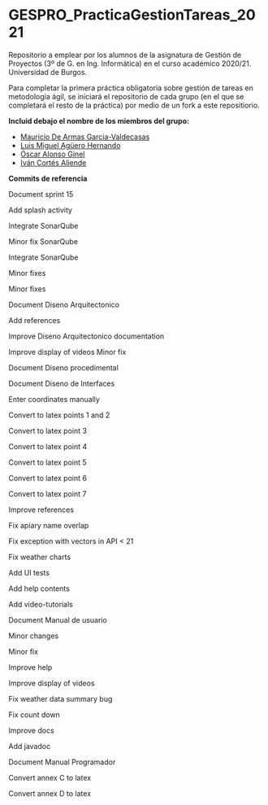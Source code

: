 # GESPRO_PracticaGestionTareas_2021
Repositorio a emplear por los alumnos de la asignatura de Gestión de Proyectos (3º de G. en Ing. Informática) en el curso académico 2020/21. Universidad de Burgos.

Para completar la primera práctica obligatoria sobre gestión de tareas en metodología ágil, se iniciará el repositorio de cada grupo (en el que se completará el resto de la práctica) por medio de un fork a este repositiorio.

**Incluid debajo el nombre de los miembros del grupo:**

- [Mauricio De Armas Garcia-Valdecasas](https://github.com/mdg1007)
- [Luis Miguel Agüero Hernando](https://github.com/lah1002)
- [Óscar Alonso Ginel](https://github.com/oag1001)
- [Iván Cortés Aliende](https://github.com/ica1006)


**Commits de referencia**

Document sprint 15

Add splash activity

Integrate SonarQube

Minor fix SonarQube

Integrate SonarQube

Minor fixes 

Minor fixes 

Document Diseno Arquitectonico

Add references

Improve Diseno Arquitectonico documentation

Improve display of videos
Minor fix

Document Diseno procedimental

Document Diseno de Interfaces

Enter coordinates manually

Convert to latex points 1 and 2

Convert to latex point 3

Convert to latex point 4

Convert to latex point 5

Convert to latex point 6

Convert to latex point 7

Improve references

Fix apiary name overlap

Fix exception with vectors in API < 21 

Fix weather charts

Add UI tests

Add help contents

Add video-tutorials

Document Manual de usuario

Minor changes 

Minor fix

Improve help

Improve display of videos

Fix weather data summary bug

Fix count down

Improve docs

Add javadoc

Document Manual Programador

Convert annex C to latex

Convert annex D to latex
